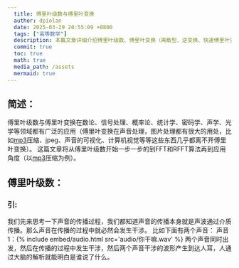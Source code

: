 ```yaml
---
  title: 傅里叶级数与傅里叶变换
  author: dpiolan
  date: 2025-03-29 20:55:09 +0800
  tags: ["高等数学"]
  description: 本篇文章详细介绍傅里叶级数、傅里叶变换（离散型、逆变换、快速傅里叶变换等）
  commit: true
  toc: true
  math: true
  media_path: /assets
  mermaid: true
---
```


## 简述：
傅里叶级数与傅里叶变换在数论、信号处理、概率论、统计学、密码学、声学、光学等领域都有广泛的应用（傅里叶变换在声音处理，图片处理都有很大的用处，比如[mp3][0]压缩、jpeg、声音的可视化、计算机视觉等等这些东西几乎都离不开傅里叶变换）。
这篇文章将从傅里叶级数开始一步一步的到FFT和RFFT算法再到应用角度（以[mp3][0]压缩为例）。

## 傅里叶级数：

### 引:
我们先来思考一下声音的传播过程，我们都知道声音的传播本身就是声波通过介质传播。那么声音在传播的过程中就必然会发生干涉。
比如下面有两个声音：
声音1：{% include embed/audio.html src='audio/你干嘛.wav' %}
两个声音同时出发，然后在传播的过程中发生干涉，然后两个声音干涉的波形产生到达人耳，人通过大脑的解析就能明白是谁说了什么。



[0]: https://zh.wikipedia.org/wiki/MP3 "mp3"
